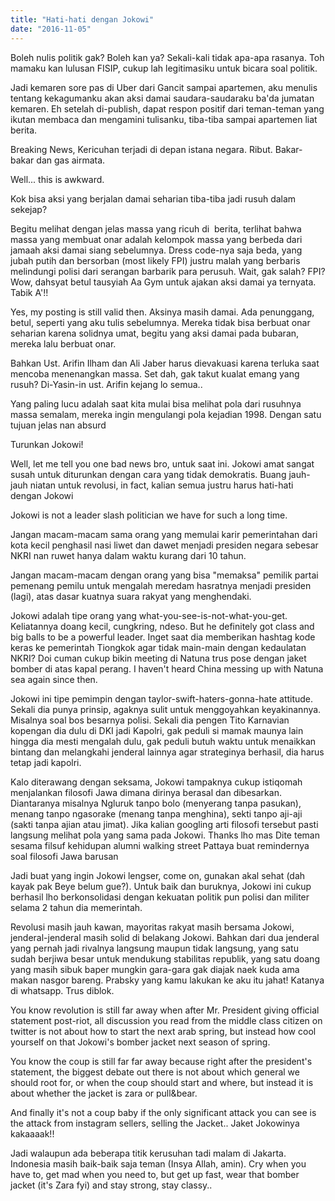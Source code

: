 ```yaml
---
title: "Hati-hati dengan Jokowi"
date: "2016-11-05"
---
```


Boleh nulis politik gak? Boleh kan ya? Sekali-kali tidak apa-apa rasanya. Toh mamaku kan lulusan FISIP, cukup lah legitimasiku untuk bicara soal politik.

Jadi kemaren sore pas di Uber dari Gancit sampai apartemen, aku menulis tentang kekagumanku akan aksi damai saudara-saudaraku ba'da jumatan kemaren. Eh setelah di-publish, dapat respon positif dari teman-teman yang ikutan membaca dan mengamini tulisanku, tiba-tiba sampai apartemen liat berita.

Breaking News, Kericuhan terjadi di depan istana negara. Ribut. Bakar-bakar dan gas airmata.

Well... this is awkward.

Kok bisa aksi yang berjalan damai seharian tiba-tiba jadi rusuh dalam sekejap? 

Begitu melihat dengan jelas massa yang ricuh di  berita, terlihat bahwa massa yang membuat onar adalah kelompok massa yang berbeda dari jamaah aksi damai siang sebelumnya. Dress code-nya saja beda, yang jubah putih dan bersorban (most likely FPI) justru malah yang berbaris melindungi polisi dari serangan barbarik para perusuh. Wait, gak salah? FPI? Wow, dahsyat betul tausyiah Aa Gym untuk ajakan aksi damai ya ternyata. Tabik A'!!

Yes, my posting is still valid then. Aksinya masih damai. Ada penunggang, betul, seperti yang aku tulis sebelumnya. Mereka tidak bisa berbuat onar seharian karena solidnya umat, begitu yang aksi damai pada bubaran, mereka lalu berbuat onar.

Bahkan Ust. Arifin Ilham dan Ali Jaber harus dievakuasi karena terluka saat mencoba menenangkan massa. Set dah, gak takut kualat emang yang rusuh? Di-Yasin-in ust. Arifin kejang lo semua..

Yang paling lucu adalah saat kita mulai bisa melihat pola dari rusuhnya massa semalam, mereka ingin mengulangi pola kejadian 1998. Dengan satu tujuan jelas nan absurd

Turunkan Jokowi!

Well, let me tell you one bad news bro, untuk saat ini. Jokowi amat sangat susah untuk diturunkan dengan cara yang tidak demokratis. Buang jauh-jauh niatan untuk revolusi, in fact, kalian semua justru harus hati-hati dengan Jokowi

Jokowi is not a leader slash politician we have for such a long time.

Jangan macam-macam sama orang yang memulai karir pemerintahan dari kota kecil penghasil nasi liwet dan dawet menjadi presiden negara sebesar NKRI nan ruwet hanya dalam waktu kurang dari 10 tahun.

Jangan macam-macam dengan orang yang bisa "memaksa" pemilik partai pemenang pemilu untuk mengalah meredam hasratnya menjadi presiden (lagi), atas dasar kuatnya suara rakyat yang menghendaki.

Jokowi adalah tipe orang yang what-you-see-is-not-what-you-get. Keliatannya doang kecil, cungkring, ndeso. But he definitely got class and big balls to be a powerful leader. Inget saat dia memberikan hashtag kode keras ke pemerintah Tiongkok agar tidak main-main dengan kedaulatan NKRI? Doi cuman cukup bikin meeting di Natuna trus pose dengan jaket bomber di atas kapal perang. I haven't heard China messing up with Natuna sea again since then.

Jokowi ini tipe pemimpin dengan taylor-swift-haters-gonna-hate attitude. Sekali dia punya prinsip, agaknya sulit untuk menggoyahkan keyakinannya. Misalnya soal bos besarnya polisi. Sekali dia pengen Tito Karnavian kopengan dia dulu di DKI jadi Kapolri, gak peduli si mamak maunya lain hingga dia mesti mengalah dulu, gak peduli butuh waktu untuk menaikkan bintang dan melangkahi jenderal lainnya agar strateginya berhasil, dia harus tetap jadi kapolri.

Kalo diterawang dengan seksama, Jokowi tampaknya cukup istiqomah menjalankan filosofi Jawa dimana dirinya berasal dan dibesarkan. Diantaranya misalnya Ngluruk tanpo bolo (menyerang tanpa pasukan), menang tanpo ngasorake (menang tanpa menghina), sekti tanpo aji-aji (sakti tanpa ajian atau jimat). Jika kalian googling arti filosofi tersebut pasti langsung melihat pola yang sama pada Jokowi. Thanks lho mas Dite teman sesama filsuf kehidupan alumni walking street Pattaya buat remindernya soal filosofi Jawa barusan

Jadi buat yang ingin Jokowi lengser, come on, gunakan akal sehat (dah kayak pak Beye belum gue?). Untuk baik dan buruknya, Jokowi ini cukup berhasil lho berkonsolidasi dengan kekuatan politik pun polisi dan militer selama 2 tahun dia memerintah. 

Revolusi masih jauh kawan, mayoritas rakyat masih bersama Jokowi, jenderal-jenderal masih solid di belakang Jokowi. Bahkan dari dua jenderal yang pernah jadi rivalnya langsung maupun tidak langsung, yang satu sudah berjiwa besar untuk mendukung stabilitas republik, yang satu doang yang masih sibuk baper mungkin gara-gara gak diajak naek kuda ama makan nasgor bareng. Prabsky yang kamu lakukan ke aku itu jahat! Katanya di whatsapp. Trus diblok. 

You know revolution is still far away when after Mr. President giving official statement post-riot, all discussion you read from the middle class citizen on twitter is not about how to start the next arab spring, but instead how cool yourself on that Jokowi's bomber jacket next season of spring. 

You know the coup is still far far away because right after the president's statement, the biggest debate out there is not about which general we should root for, or when the coup should start and where, but instead it is about whether the jacket is zara or pull&bear. 

And finally it's not a coup baby if the only significant attack you can see is the attack from instagram sellers, selling the Jacket.. Jaket Jokowinya kakaaaak!!

Jadi walaupun ada beberapa titik kerusuhan tadi malam di Jakarta. Indonesia masih baik-baik saja teman (Insya Allah, amin). Cry when you have to, get mad when you need to, but get up fast, wear that bomber jacket (it's Zara fyi) and stay strong, stay classy..
